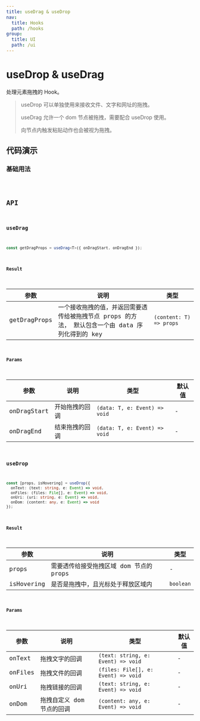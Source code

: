 ```yaml
---
title: useDrag & useDrop
nav:
  title: Hooks
  path: /hooks
group:
  title: UI
  path: /ui
---
```


# useDrop & useDrag

处理元素拖拽的 Hook。

> useDrop 可以单独使用来接收文件、文字和网址的拖拽。
>
> useDrag 允许一个 dom 节点被拖拽，需要配合 useDrop 使用。
>
> 向节点内触发粘贴动作也会被视为拖拽。

## 代码演示

### 基础用法

<code src="./demo/demo1.tsx" />

## API

### useDrag

```typescript
const getDragProps = useDrag<T>({ onDragStart, onDragEnd });
```

#### Result

| 参数         | 说明                                                                                             | 类型                    |
|--------------|--------------------------------------------------------------------------------------------------|-------------------------|
| getDragProps | 一个接收拖拽的值，并返回需要透传给被拖拽节点 props 的方法， 默认包含一个由 data 序列化得到的 key | `(content: T) => props` |

#### Params

| 参数        | 说明           | 类型                          | 默认值 |
|-------------|----------------|-------------------------------|--------|
| onDragStart | 开始拖拽的回调 | `(data: T, e: Event) => void` | -      |
| onDragEnd   | 结束拖拽的回调 | `(data: T, e: Event) => void` | -      |

### useDrop

```typescript
const [props, isHovering] = useDrop({
  onText: (text: string, e: Event) => void,
  onFiles: (files: File[], e: Event) => void,
  onUri: (uri: string, e: Event) => void,
  onDom: (content: any, e: Event) => void
});
```
#### Result

| 参数       | 说明                                    | 类型      |
|------------|-----------------------------------------|-----------|
| props      | 需要透传给接受拖拽区域 dom 节点的 props | -         |
| isHovering | 是否是拖拽中，且光标处于释放区域内      | `boolean` |

#### Params

| 参数    | 说明                      | 类型                                | 默认值 |
|---------|---------------------------|-------------------------------------|--------|
| onText  | 拖拽文字的回调            | `(text: string, e: Event) => void`  | -      |
| onFiles | 拖拽文件的回调            | `(files: File[], e: Event) => void` | -      |
| onUri   | 拖拽链接的回调            | `(text: string, e: Event) => void`  | -      |
| onDom   | 拖拽自定义 dom 节点的回调 | `(content: any, e: Event) => void`  | -      |
